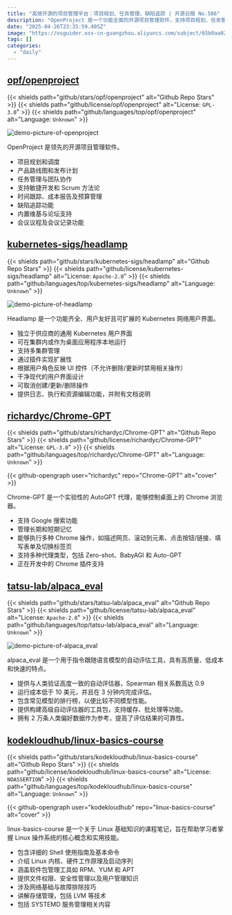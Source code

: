 ```yaml
---
title: "高效开源的项目管理平台：项目规划、任务管理、缺陷追踪 | 开源日报 No.586"
description: "OpenProject 是一个功能全面的开源项目管理软件，支持项目规划、任务管理、敏捷开发、时间跟踪、成本管理、缺陷追踪、维基论坛及会议管理，适用于团队协作与项目调度。"
date: "2025-04-26T23:35:59.405Z"
image: "https://osguider.oss-cn-guangzhou.aliyuncs.com/subject/65b0aa02a5f94cb13d9a0a77498a3422.png"
tags: []
categories:
  - "daily"
---
```


## [opf/openproject](https://github.com/opf/openproject)

{{< shields path="github/stars/opf/openproject" alt="Github Repo Stars" >}} {{< shields path="github/license/opf/openproject" alt="License: `GPL-3.0`" >}} {{< shields path="github/languages/top/opf/openproject" alt="Language: `Unknown`" >}}

![demo-picture-of-openproject](https://static.osguider.com/subject/github/opf/openproject/aeb0bc8d4f069840c5a43d4719684460.png)

OpenProject 是领先的开源项目管理软件。

- 项目规划和调度
- 产品路线图和发布计划
- 任务管理与团队协作
- 支持敏捷开发和 Scrum 方法论
- 时间跟踪、成本报告及预算管理
- 缺陷追踪功能
- 内置维基与论坛支持
- 会议议程及会议记录功能
  
## [kubernetes-sigs/headlamp](https://github.com/kubernetes-sigs/headlamp)

{{< shields path="github/stars/kubernetes-sigs/headlamp" alt="Github Repo Stars" >}} {{< shields path="github/license/kubernetes-sigs/headlamp" alt="License: `Apache-2.0`" >}} {{< shields path="github/languages/top/kubernetes-sigs/headlamp" alt="Language: `Unknown`" >}}

![demo-picture-of-headlamp](https://static.osguider.com/subject/github/kubernetes-sigs/headlamp/ca7e43f60f0dd0db59d2b20ad7f3eae2.gif)

Headlamp 是一个功能齐全、用户友好且可扩展的 Kubernetes 网络用户界面。

- 独立于供应商的通用 Kubernetes 用户界面
- 可在集群内或作为桌面应用程序本地运行
- 支持多集群管理
- 通过插件实现扩展性
- 根据用户角色反映 UI 控件（不允许删除/更新时禁用相关操作）
- 干净现代的用户界面设计
- 可取消创建/更新/删除操作
- 提供日志、执行和资源编辑功能，并附有文档说明
  
## [richardyc/Chrome-GPT](https://github.com/richardyc/Chrome-GPT)

{{< shields path="github/stars/richardyc/Chrome-GPT" alt="Github Repo Stars" >}} {{< shields path="github/license/richardyc/Chrome-GPT" alt="License: `GPL-3.0`" >}} {{< shields path="github/languages/top/richardyc/Chrome-GPT" alt="Language: `Unknown`" >}}

{{< github-opengraph user="richardyc" repo="Chrome-GPT" alt="cover" >}}

Chrome-GPT 是一个实验性的 AutoGPT 代理，能够控制桌面上的 Chrome 浏览器。

- 支持 Google 搜索功能
- 管理长期和短期记忆
- 能够执行多种 Chrome 操作，如描述网页、滚动到元素、点击按钮/链接、填写表单及切换标签页
- 支持多种代理类型，包括 Zero-shot、BabyAGI 和 Auto-GPT
- 正在开发中的 Chrome 插件支持
  
## [tatsu-lab/alpaca_eval](https://github.com/tatsu-lab/alpaca_eval)

{{< shields path="github/stars/tatsu-lab/alpaca_eval" alt="Github Repo Stars" >}} {{< shields path="github/license/tatsu-lab/alpaca_eval" alt="License: `Apache-2.0`" >}} {{< shields path="github/languages/top/tatsu-lab/alpaca_eval" alt="Language: `Unknown`" >}}

![demo-picture-of-alpaca_eval](https://static.osguider.com/subject/github/tatsu-lab/alpaca_eval/10aad1a5d6d4226ae919972cada9963d.png)

alpaca_eval 是一个用于指令跟随语言模型的自动评估工具，具有高质量、低成本和快速的特点。

- 提供与人类验证高度一致的自动评估器，Spearman 相关系数高达 0.9
- 运行成本低于 10 美元，并且在 3 分钟内完成评估。
- 包含常见模型的排行榜，以便比较不同模型性能。
- 提供构建高级自动评估器的工具包，支持缓存、批处理等功能。
- 拥有 2 万条人类偏好数据作为参考，提高了评估结果的可靠性。
  
## [kodekloudhub/linux-basics-course](https://github.com/kodekloudhub/linux-basics-course)

{{< shields path="github/stars/kodekloudhub/linux-basics-course" alt="Github Repo Stars" >}} {{< shields path="github/license/kodekloudhub/linux-basics-course" alt="License: `NOASSERTION`" >}} {{< shields path="github/languages/top/kodekloudhub/linux-basics-course" alt="Language: `Unknown`" >}}

{{< github-opengraph user="kodekloudhub" repo="linux-basics-course" alt="cover" >}}

linux-basics-course 是一个关于 Linux 基础知识的课程笔记，旨在帮助学习者掌握 Linux 操作系统的核心概念和实用技能。

- 包含详细的 Shell 使用指南及基本命令
- 介绍 Linux 内核、硬件工作原理及启动序列
- 涵盖软件包管理工具如 RPM、YUM 和 APT
- 提供文件权限、安全性管理以及用户管理知识
- 涉及网络基础与故障排除技巧
- 讲解存储管理，包括 LVM 等技术
- 包括 SYSTEMD 服务管理相关内容
  
